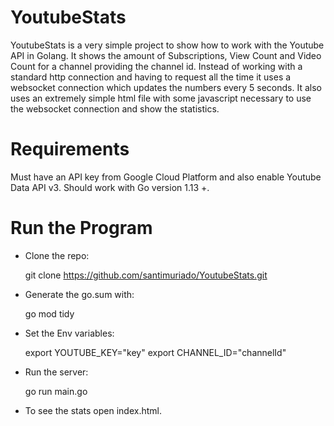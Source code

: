 # YoutubeStats

YoutubeStats is a very simple project to show how to work with the Youtube API in Golang.
It shows the amount of Subscriptions, View Count and Video Count for a channel providing the
channel id.
Instead of working with a standard http connection and having to request all the time it
uses a websocket connection which updates the numbers every 5 seconds.
It also uses an extremely simple html file with some javascript necessary to use
the websocket connection and show the statistics.

# Requirements

Must have an API key from Google Cloud Platform and also enable Youtube Data API v3.
Should work with Go version 1.13 +.

# Run the Program

+ Clone the repo:

    git clone https://github.com/santimuriado/YoutubeStats.git

+ Generate the go.sum with:

    go mod tidy

+ Set the Env variables:

    export YOUTUBE_KEY="key"
    export CHANNEL_ID="channelId"

+ Run the server:

    go run main.go

+ To see the stats open index.html.